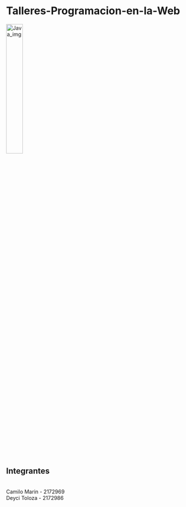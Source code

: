 # Talleres-Programacion-en-la-Web
<img src="img/java.png" alt="Java_img" width="30%" height="30%"/>

<h2>Integrantes</h2><br>
Camilo Marin - 2172969<br>
Deyci Toloza - 2172986<br>
